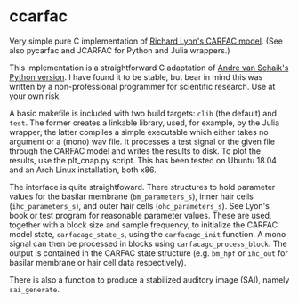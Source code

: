 # ccarfac
Very simple pure C implementation of [Richard Lyon's CARFAC model](https://books.google.com/books?id=ENmiDgAAQBAJ&dq=human+and+machine+hearing+lyon&lr=&source=gbs_navlinks_s).  (See also pycarfac and JCARFAC for Python and Julia wrappers.)

This implementation is a straightforward C adaptation of [Andre van Schaik's Python version](https://github.com/vschaik/CARFAC).
I have found it to be stable, but bear in mind this was written by a non-professional programmer for scientific research.  Use at your own risk.

A basic makefile is included with two build targets: `clib` (the default) and `test`.
The former creates a linkable library, used, for example, by the Julia wrapper; the latter compiles a
simple executable which either takes no argument or a (mono) wav file.  It processes a test signal or the given file through the
CARFAC model and writes the results to disk.  To plot the results, use the plt_cnap.py script. This 
has been tested on Ubuntu 18.04 and an Arch Linux installation, both x86.

The interface is quite straightfoward. 
There structures to hold parameter values for the basilar membrane (`bm_parameters_s`), inner hair cells 
(`ihc_parameters_s`), and outer hair cells (`ohc_parameters_s`).  See Lyon's book or test program
for reasonable parameter values.  These are used, together with a block size and sample frequency,
to initialize the CARFAC model state, `carfacagc_state_s`, using the `carfacagc_init` function. A 
mono signal can then be processed in blocks using `carfacagc_process_block`.  The output is contained
in the CARFAC state structure (e.g. `bm_hpf` or `ihc_out` for basilar membrane or hair cell data respectively).

There is also a function to produce a stabilized auditory image (SAI),  namely `sai_generate`.
